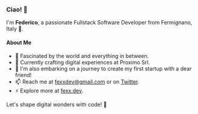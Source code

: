 ### Ciao! 👋

I'm **Federico**, a passionate Fullstack Software Developer from Fermignano, Italy 🍝.

#### About Me

- 🌱 Fascinated by the world and everything in between.
- 🔭 Currently crafting digital experiences at Proximo Srl.
- 🚀 I'm also embarking on a journey to create my first startup with a dear friend!
- 📫 Reach me at [fexxdev@gmail.com](mailto:fexxdev@gmail.com) or on [Twitter](https://twitter.com/fexxdev).
- ⚡ Explore more at [fexx.dev](https://fexx.dev).

Let's shape digital wonders with code! 🚀
